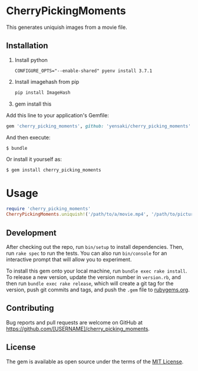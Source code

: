 # CherryPickingMoments

This generates uniquish images from a movie file.

## Installation

1. Install python
    ```basb
    CONFIGURE_OPTS="--enable-shared" pyenv install 3.7.1
    ```
2. Install imagehash from pip
    ```bash
    pip install ImageHash
    ```

3. gem install this

Add this line to your application's Gemfile:

```ruby
gem 'cherry_picking_moments', github: 'yensaki/cherry_picking_moments'
```

And then execute:

    $ bundle

Or install it yourself as:

    $ gem install cherry_picking_moments

# Usage

```ruby
require 'cherry_picking_moments'
CherryPickingMoments.uniquish!('/path/to/a/movie.mp4', '/path/to/pictures/dir')
```

## Development

After checking out the repo, run `bin/setup` to install dependencies. Then, run `rake spec` to run the tests. You can also run `bin/console` for an interactive prompt that will allow you to experiment.

To install this gem onto your local machine, run `bundle exec rake install`. To release a new version, update the version number in `version.rb`, and then run `bundle exec rake release`, which will create a git tag for the version, push git commits and tags, and push the `.gem` file to [rubygems.org](https://rubygems.org).

## Contributing

Bug reports and pull requests are welcome on GitHub at https://github.com/[USERNAME]/cherry_picking_moments.

## License

The gem is available as open source under the terms of the [MIT License](https://opensource.org/licenses/MIT).
